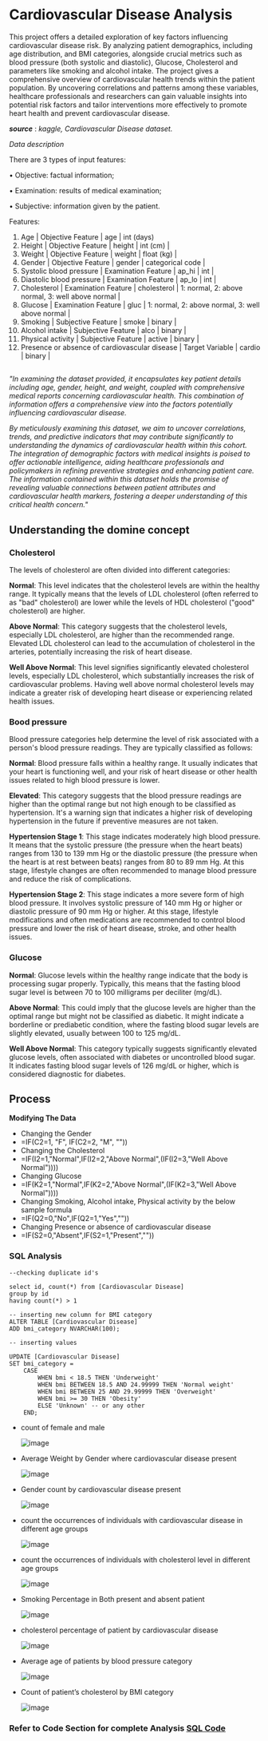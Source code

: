
# Cardiovascular Disease Analysis

This project offers a detailed exploration of key factors influencing cardiovascular disease risk. By analyzing patient demographics, including age distribution, and BMI categories, alongside crucial metrics such as blood pressure (both systolic and diastolic), Glucose, Cholesterol and parameters like smoking and alcohol intake. The project gives a comprehensive overview of cardiovascular health trends within the patient population. By uncovering correlations and patterns among these variables, healthcare professionals and researchers can gain valuable insights into potential risk factors and tailor interventions more effectively to promote heart health and prevent cardiovascular disease.

**_source_** : _kaggle,_ _Cardiovascular Disease dataset._

_Data description_

There are 3 types of input features:

•	Objective: factual information;

•	Examination: results of medical examination;

•	Subjective: information given by the patient.

Features:
1.	Age | Objective Feature | age | int (days)
2.	Height | Objective Feature | height | int (cm) |
3.	Weight | Objective Feature | weight | float (kg) |
4.	Gender | Objective Feature | gender | categorical code |
5.	Systolic blood pressure | Examination Feature | ap_hi | int |
6.	Diastolic blood pressure | Examination Feature | ap_lo | int |
7.	Cholesterol | Examination Feature | cholesterol | 1: normal, 2: above normal, 3: well above normal |
8.	Glucose | Examination Feature | gluc | 1: normal, 2: above normal, 3: well above normal |
9.	Smoking | Subjective Feature | smoke | binary |
10.	Alcohol intake | Subjective Feature | alco | binary |
11.	Physical activity | Subjective Feature | active | binary |
12.	Presence or absence of cardiovascular disease | Target Variable | cardio | binary | 

##

_"In examining the dataset provided, it encapsulates key patient details including age, gender, height, and weight, coupled with comprehensive medical reports concerning cardiovascular health. This combination of information offers a comprehensive view into the factors potentially influencing cardiovascular disease._

_By meticulously examining this dataset, we aim to uncover correlations, trends, and predictive indicators that may contribute significantly to understanding the dynamics of cardiovascular health within this cohort. The integration of demographic factors with medical insights is poised to offer actionable intelligence, aiding healthcare professionals and policymakers in refining preventive strategies and enhancing patient care.
The information contained within this dataset holds the promise of revealing valuable connections between patient attributes and cardiovascular health markers, fostering a deeper understanding of this critical health concern."_



## Understanding the domine concept

### Cholesterol
The levels of cholesterol are often divided into different categories:

**Normal**: This level indicates that the cholesterol levels are within the healthy range. It typically means that the levels of LDL cholesterol (often referred to as "bad" cholesterol) are lower while the levels of HDL cholesterol ("good" cholesterol) are higher.

**Above Normal**: This category suggests that the cholesterol levels, especially LDL cholesterol, are higher than the recommended range. Elevated LDL cholesterol can lead to the accumulation of cholesterol in the arteries, potentially increasing the risk of heart disease.

**Well Above Normal**: This level signifies significantly elevated cholesterol levels, especially LDL cholesterol, which substantially increases the risk of cardiovascular problems. Having well above normal cholesterol levels may indicate a greater risk of developing heart disease or experiencing related health issues.



### Bood pressure
Blood pressure categories help determine the level of risk associated with a person's blood pressure readings. They are typically classified as follows:

**Normal**: Blood pressure falls within a healthy range. It usually indicates that your heart is functioning well, and your risk of heart disease or other health issues related to high blood pressure is lower.

**Elevated**: This category suggests that the blood pressure readings are higher than the optimal range but not high enough to be classified as hypertension. It's a warning sign that indicates a higher risk of developing hypertension in the future if preventive measures are not taken.

**Hypertension Stage 1**: This stage indicates moderately high blood pressure. It means that the systolic pressure (the pressure when the heart beats) ranges from 130 to 139 mm Hg or the diastolic pressure (the pressure when the heart is at rest between beats) ranges from 80 to 89 mm Hg. At this stage, lifestyle changes are often recommended to manage blood pressure and reduce the risk of complications.

**Hypertension Stage 2**: This stage indicates a more severe form of high blood pressure. It involves systolic pressure of 140 mm Hg or higher or diastolic pressure of 90 mm Hg or higher. At this stage, lifestyle modifications and often medications are recommended to control blood pressure and lower the risk of heart disease, stroke, and other health issues.

### Glucose

**Normal**: Glucose levels within the healthy range indicate that the body is processing sugar properly. Typically, this means that the fasting blood sugar level is between 70 to 100 milligrams per deciliter (mg/dL).

**Above Normal**: This could imply that the glucose levels are higher than the optimal range but might not be classified as diabetic. It might indicate a borderline or prediabetic condition, where the fasting blood sugar levels are slightly elevated, usually between 100 to 125 mg/dL.

**Well Above Normal**: This category typically suggests significantly elevated glucose levels, often associated with diabetes or uncontrolled blood sugar. It indicates fasting blood sugar levels of 126 mg/dL or higher, which is considered diagnostic for diabetes.


## Process

**Modifying The Data**
*	Changing the Gender 
*	=IF(C2=1, "F", IF(C2=2, "M", ""))
*	Changing the Cholesterol
*	=IF(I2=1,"Normal",IF(I2=2,"Above Normal",(IF(I2=3,"Well Above Normal"))))
*	Changing Glucose
*	=IF(K2=1,"Normal",IF(K2=2,"Above Normal",(IF(K2=3,"Well Above Normal"))))
*	Changing Smoking, Alcohol intake, Physical activity by the below sample formula
*	=IF(Q2=0,"No",IF(Q2=1,"Yes",""))
*	Changing Presence or absence of cardiovascular disease
*	=IF(S2=0,"Absent",IF(S2=1,"Present",""))

### SQL Analysis

```
--checking duplicate id's

select id, count(*) from [Cardiovascular Disease]
group by id
having count(*) > 1

-- inserting new column for BMI category
ALTER TABLE [Cardiovascular Disease]
ADD bmi_category NVARCHAR(100);

-- inserting values

UPDATE [Cardiovascular Disease]
SET bmi_category = 
    CASE 
        WHEN bmi < 18.5 THEN 'Underweight'
        WHEN bmi BETWEEN 18.5 AND 24.99999 THEN 'Normal weight'
        WHEN bmi BETWEEN 25 AND 29.99999 THEN 'Overweight'
        WHEN bmi >= 30 THEN 'Obesity'
        ELSE 'Unknown' -- or any other 
    END;

```

* count of female and male

  ![image](https://github.com/himanshu-004/Cardiovascular-Disease-Analysis/assets/81569893/8628dc86-902c-482a-b538-069833f524e4)

* Average Weight by Gender where cardiovascular disease present

  ![image](https://github.com/himanshu-004/Cardiovascular-Disease-Analysis/assets/81569893/eb0ba0ab-fda6-4c24-85e0-559f06608535)

* Gender count by cardiovascular disease present

  ![image](https://github.com/himanshu-004/Cardiovascular-Disease-Analysis/assets/81569893/0c3436b0-cd36-49b3-89a6-802ccc425e75)

* count the occurrences of individuals with cardiovascular disease in different age groups

  ![image](https://github.com/himanshu-004/Cardiovascular-Disease-Analysis/assets/81569893/bcf00a29-622d-457e-b584-567eef7142d3)

* count the occurrences of individuals with cholesterol level in different age groups

  ![image](https://github.com/himanshu-004/Cardiovascular-Disease-Analysis/assets/81569893/48c479fe-364c-44c3-b6ea-97a7600a895c)

* Smoking Percentage in Both present and absent patient

  ![image](https://github.com/himanshu-004/Cardiovascular-Disease-Analysis/assets/81569893/8c182482-008a-4de8-a743-61e37f4b22d2)

* cholesterol percentage of patient by cardiovascular disease

  ![image](https://github.com/himanshu-004/Cardiovascular-Disease-Analysis/assets/81569893/acf86507-6e88-4965-9bb9-cd964658ceef)

* Average age of patients by blood pressure category
  
  ![image](https://github.com/himanshu-004/Cardiovascular-Disease-Analysis/assets/81569893/03671c11-5fee-4bde-bc6e-524bc122bb6d)

* Count of patient’s cholesterol by BMI category
  
  ![image](https://github.com/himanshu-004/Cardiovascular-Disease-Analysis/assets/81569893/2c86f747-ea57-4492-98c6-b7c85757fc95)

### Refer to Code Section for complete Analysis [SQL Code](https://github.com/himanshu-004/Cardiovascular-Disease-Analysis/blob/b5b94e10b16e11ff7c22b9087781c9766d8ac396/Code/cardiovascular%20disease.sql)

